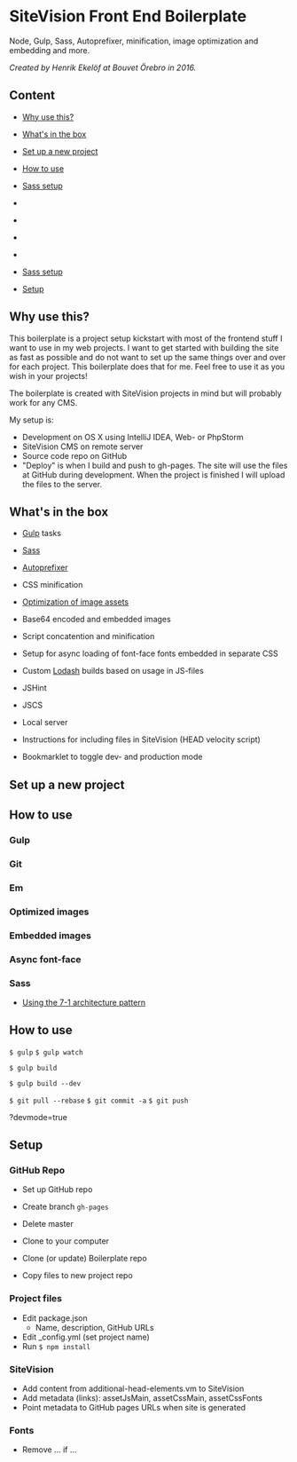 
# SiteVision Front End Boilerplate

Node, Gulp, Sass, Autoprefixer, minification, 
image optimization and embedding and more. 

*Created by Henrik Ekelöf at Bouvet Örebro in 2016.*


## Content

- [Why use this?](#why-use-this)
- [What's in the box](#whats-in-the-box)
- [Set up a new project](#set-up-a-new-project)
- [How to use](#how-to-use)


- [Sass setup](#sass)
- []()
- []()
- []()
- []()
- [Sass setup](#sass)
- [Setup](#setup)


## Why use this?

This boilerplate is a project setup kickstart with most of the frontend 
stuff I want to use in my web projects. I want to get started with 
building the site as fast as possible and do not want to set up the same 
things over and over for each project. This boilerplate does that for 
me. Feel free to use it as you wish in your projects!

The boilerplate is created with SiteVision projects in mind but will 
probably work for any CMS.

My setup is:

- Development on OS X using IntelliJ IDEA, Web- or PhpStorm
- SiteVision CMS on remote server
- Source code repo on GitHub
- "Deploy" is when I build and push to gh-pages. The site will use the
  files at GitHub during development. When the project is finished I 
  will upload the files to the server.
  

## What's in the box

- [Gulp](http://gulpjs.com/) tasks
- [Sass](http://sass-lang.com/)
- [Autoprefixer](https://github.com/postcss/autoprefixer)
- CSS minification
- [Optimization of image assets](https://github.com/sindresorhus/gulp-imagemin)
- Base64 encoded and embedded images
- Script concatention and minification
- Setup for async loading of font-face fonts embedded in separate CSS
- Custom [Lodash](https://lodash.com/) builds based on usage in JS-files

- JSHint
- JSCS
- Local server

- Instructions for including files in SiteVision (HEAD velocity script)
- Bookmarklet to toggle dev- and production mode


## Set up a new project

## How to use

### Gulp

### Git

### Em

### Optimized images

### Embedded images

### Async font-face

### Sass 

- [Using the 7-1 architecture pattern](http://sass-guidelin.es/#architecture)



## How to use

`$ gulp`
`$ gulp watch`

`$ gulp build`

`$ gulp build --dev`

`$ git pull --rebase`
`$ git commit -a`
`$ git push`


?devmode=true



## Setup

### GitHub Repo

- Set up GitHub repo
- Create branch `gh-pages`
- Delete master
- Clone to your computer

- Clone (or update) Boilerplate repo
- Copy files to new project repo


### Project files

- Edit package.json
    - Name, description, GitHub URLs
- Edit _config.yml (set project name)
- Run `$ npm install`


### SiteVision

- Add content from additional-head-elements.vm to SiteVision
- Add metadata (links): assetJsMain, assetCssMain, assetCssFonts
- Point metadata to GitHub pages URLs when site is generated



### Fonts

- Remove ... if ...

